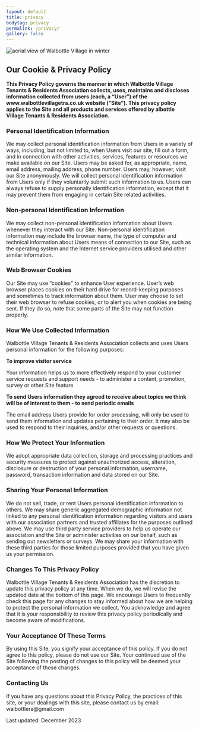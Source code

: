 ```yaml
---
layout: default
title: privacy
bodytag: privacy
permalink: /privacy/
gallery: false
---
```


<div class="container-fluid">
	<div class="row">
		<div class="mastImg">
			<img src="img/mastheadImg-home.jpg" class="img-responsive" alt="aerial view of Walbottle Village in winter">
		</div>
	</div>
</div>

<div class="container-fluid groups"> <!-- container-fluid -->
	<div class="row"> <!-- row -->
		<div class="col-sm-1 col-xs-0"></div>
		<div class="col-sm-10 col-xs-12 mainPanel">
			<div class="row"> <!-- row -->
				<div class="col-xs-12">
			 		 <h2>Our Cookie &amp; Privacy Policy</h2>
				</div>
				<div class="col-md-12 col-xs-12">
					<p><strong>This Privacy Policy governs the manner in which Walbottle Village Tenants &amp; Residents Association collects, uses, maintains and discloses information collected from users (each, a “User”) of the www.walbottlevillagetra.co.uk website (“Site”). This privacy policy applies to the Site and all products and services offered by albottle Village Tenants &amp; Residents Association.</strong></p>
					<h3>Personal Identification Information</h3>
					<p>We may collect personal identification information from Users in a variety of ways, including, but not limited to, when Users visit our site, fill out a form, and in connection with other activities, services, features or resources we make available on our Site. Users may be asked for, as appropriate, name, email address, mailing address, phone number. Users may, however, visit our Site anonymously. We will collect personal identification information from Users only if they voluntarily submit such information to us. Users can always refuse to supply personally identification information, except that it may prevent them from engaging in certain Site related activities.</p>
					<h3>Non-personal Identification Information</h3>
					<p>We may collect non-personal identification information about Users whenever they interact with our Site. Non-personal identification information may include the browser name, the type of computer and technical information about Users means of connection to our Site, such as the operating system and the Internet service providers utilised and other similar information.</p>
					<h3>Web Browser Cookies</h3>
					<p>Our Site may use “cookies” to enhance User experience. User’s web browser places cookies on their hard drive for record-keeping purposes and sometimes to track information about them. User may choose to set their web browser to refuse cookies, or to alert you when cookies are being sent. If they do so, note that some parts of the Site may not function properly.</p>
					<h3>How We Use Collected Information</h3>
					<p>Walbottle Village Tenants &amp; Residents Association collects and uses Users personal information for the following purposes:</p>
					<p><strong>To improve visitor service</strong></p>
					<p>Your information helps us to more effectively respond to your customer service requests and support needs - to administer a content, promotion, survey or other Site feature</p>
					<p><strong>To send Users information they agreed to receive about topics we think will be of interest to them - to send periodic emails</strong></p>
					<p>The email address Users provide for order processing, will only be used to send them information and updates pertaining to their order. It may also be used to respond to their inquiries, and/or other requests or questions.</p>
					<h3>How We Protect Your Information</h3>
					<p>We adopt appropriate data collection, storage and processing practices and security measures to protect against unauthorized access, alteration, disclosure or destruction of your personal information, username, password, transaction information and data stored on our Site.</p>
					<h3>Sharing Your Personal Information</h3>
					<p>We do not sell, trade, or rent Users personal identification information to others. We may share generic aggregated demographic information not linked to any personal identification information regarding visitors and users with our association partners and trusted affiliates for the purposes outlined above. We may use third party service providers to help us operate our association and the Site or administer activities on our behalf, such as sending out newsletters or surveys. We may share your information with these third parties for those limited purposes provided that you have given us your permission.</p>
					<h3>Changes To This Privacy Policy</h3>
					<p>Walbottle Village Tenants &amp; Residents Association has the discretion to update this privacy policy at any time. When we do, we will revise the updated date at the bottom of this page. We encourage Users to frequently check this page for any changes to stay informed about how we are helping to protect the personal information we collect. You acknowledge and agree that it is your responsibility to review this privacy policy periodically and become aware of modifications.</p>
					<h3>Your Acceptance Of These Terms</h3>
					<p>By using this Site, you signify your acceptance of this policy. If you do not agree to this policy, please do not use our Site. Your continued use of the Site following the posting of changes to this policy will be deemed your acceptance of those changes.</p>
					<h3>Contacting Us</h3>
					<p>If you have any questions about this Privacy Policy, the practices of this site, or your dealings with this site, please contact us by email: walbottlera@gmail.com</p>
					<p>Last updated: December 2023</p>
				</div>
	  		</div><!-- /row -->
		</div>
		<div class="col-sm-1 col-xs-0"></div>
	</div><!-- /row -->
</div><!-- /container-fluid -->
